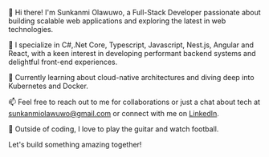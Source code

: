 👋 Hi there! I'm Sunkanmi Olawuwo, a Full-Stack Developer passionate about building scalable web applications and exploring the latest in web technologies. 

🔧 I specialize in C#,.Net Core, Typescript, Javascript, Nest.js, Angular and React, with a keen interest in developing performant backend systems and delightful front-end experiences.

🌱 Currently learning about cloud-native architectures and diving deep into Kubernetes and Docker.

📫 Feel free to reach out to me for collaborations or just a chat about tech at sunkanmiolawuwo@gmail.com or connect with me on [LinkedIn](https://www.linkedin.com/in/sunkanmi-olawuwo/).

🎸 Outside of coding, I love to play the guitar and watch football.

Let's build something amazing together!
